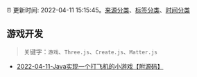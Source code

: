 :alarm_clock: 更新时间: 2022-04-11 15:15:45。[来源分类](../README.md)、[标签分类](../TAGS.md)、[时间分类](../TIMELINE.md)

## 游戏开发


> 关键字：`游戏`、`Three.js`、`Create.js`、`Matter.js`



- [2022-04-11-Java实现一个打飞机的小游戏【附源码】](https://toutiao.io/k/5ss7kqc) 